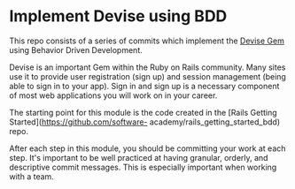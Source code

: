 # Implement Devise using BDD
 
This repo consists of a series of commits which implement the [Devise Gem](https://github.com/plataformatec/devise) using Behavior Driven Development.

Devise is an important Gem within the Ruby on Rails community.  Many sites use it to provide user registration (sign up) and session management (being able to sign in to your app).  Sign in and sign up is a necessary component of most web applications you will work on in your career.

The starting point for this module is the code created in the [Rails Getting Started](https://github.com/software-
academy/rails_getting_started_bdd) repo.

After each step in this module, you should be committing your work at each step.  It's important to be well practiced at having granular, orderly, and descriptive commit messages. This is especially important when working with a team.